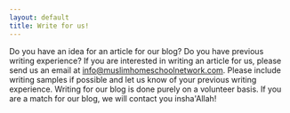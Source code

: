 ```yaml
---
layout: default
title: Write for us!
---
```


Do you have an idea for an article for our blog? Do you have previous writing experience? If you are interested in writing an article for us, please send us an email at [info@muslimhomeschoolnetwork.com](info@muslimhomeschoolnetwork.com). Please include writing samples if possible and let us know of your previous writing experience. Writing for our blog is done purely on a volunteer basis. If you are a match for our blog, we will contact you insha'Allah!
